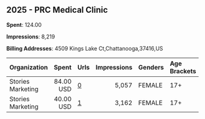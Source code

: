 ## 2025 - PRC Medical Clinic 
**Spent**: 124.00

**Impressions**: 8,219

**Billing Addresses**: 4509 Kings Lake Ct,Chattanooga,37416,US

|Organization|Spent|Urls|Impressions|Genders|Age Brackets|Country Codes|
|:---|---:|:---|---:|:---|:---|:---|
|Stories Marketing|84.00 USD|[0](https://www.snap.com/political-ads/asset/9457d650e3e84cf1fa2e16b3385512d05e87c7c53a9079654b22aa71a8828998?mediaType=mp4)|5,057|FEMALE|17+|united states|
|Stories Marketing|40.00 USD|[1](https://www.snap.com/political-ads/asset/9457d650e3e84cf1fa2e16b3385512d05e87c7c53a9079654b22aa71a8828998?mediaType=mp4)|3,162|FEMALE|17+|united states|
